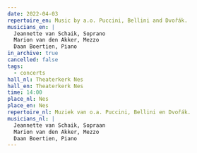 ```yaml
---
date: 2022-04-03
repertoire_en: Music by a.o. Puccini, Bellini and Dvořák.
musicians_en: |
  Jeannette van Schaik, Soprano
  Marion van den Akker, Mezzo
  Daan Boertien, Piano
in_archive: true
cancelled: false
tags:
  - concerts
hall_nl: Theaterkerk Nes
hall_en: Theaterkerk Nes
time: 14:00
place_nl: Nes
place_en: Nes
repertoire_nl: Muziek van o.a. Puccini, Bellini en Dvořák.
musicians_nl: |
  Jeannette van Schaik, Sopraan
  Marion van den Akker, Mezzo
  Daan Boertien, Piano
---
```

